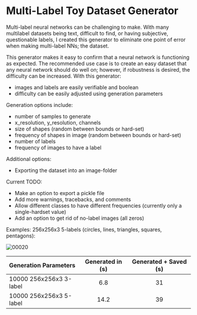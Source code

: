 # Multi-Label Toy Dataset Generator

Multi-label neural networks can be challenging to make.
With many multilabel datasets being text, difficult to find, or having subjective, questionable labels, I created this generator to eliminate one point of error when making multi-label NNs; the dataset.

This generator makes it easy to confirm that a neural network is functioning as expected.
The recommended use case is to create an easy dataset that any neural network should do well on; however, if robustness is desired, the difficulty can be increased.
With this generator:
- images and labels are easily verifiable and boolean
- difficulty can be easily adjusted using generation parameters

Generation options include:
- number of samples to generate
- x_resolution, y_resolution, channels
- size of shapes (random between bounds or hard-set)
- frequency of shapes in image (random between bounds or hard-set)
- number of labels
- frequency of images to have a label

Additional options:
- Exporting the dataset into an image-folder

Current TODO:
- Make an option to export a pickle file
- Add more warnings, tracebacks, and comments
- Allow different classes to have different frequencies (currently only a single-hardset value)
- Add an option to get rid of no-label images (all zeros)

Examples:
256x256x3 5-labels (circles, lines, triangles, squares, pentagons):

![00020](https://github.com/JoshWarn/MultiLabelToyDatasetGenerator/assets/70070682/9b882357-44e8-4934-828c-c8d49bf0ae25)

| Generation Parameters  | Generated in (s)  | Generated + Saved (s) |
| :------------ |:---------------:| :-----:|
| 10000 256x256x3 3-label| 6.8 | 31 |
| 10000 256x256x3 5-label| 14.2| 39 |
